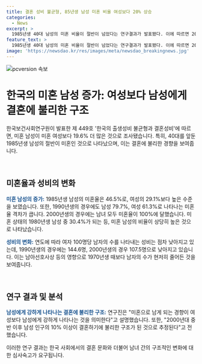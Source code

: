 ```yaml
---
title: 결혼 성비 불균형, 85년생 남성 미혼 비율 여성보다 20% 상승
categories:
  - News
excerpt: >
  1985년생 40대 남성의 미혼 비율이 절반이 넘었다는 연구결과가 발표됐다. 이에 따르면 2021년 기준, 미혼 남성이 미혼 여성보다 19.6% 많아, 결혼에 불리한 상황이라고 밝혀졌다. 특히, 1990년생 30대 중반 남성 중 7명 이상이 미혼이며, 이는 1985년생 남성의 미혼율인 46.5%와 비교될 때 높은 수치다. 연구진은 이러한 결혼 구조가 2000년대 중반 이후에 발생했으며, 이에 대해 남성들이 결혼하기에 더욱 불리한 상황에 처해 있다고 설명했다.
feature_text: >
  1985년생 40대 남성의 미혼 비율이 절반이 넘었다는 연구결과가 발표됐다. 이에 따르면 2021년 기준, 미혼 남성이 미혼 여성보다 19.6% 많아, 결혼에 불리한 상황이라고 밝혀졌다. 특히, 1990년생 30대 중반 남성 중 7명 이상이 미혼이며, 이는 1985년생 남성의 미혼율인 46.5%와 비교될 때 높은 수치다. 연구진은 이러한 결혼 구조가 2000년대 중반 이후에 발생했으며, 이에 대해 남성들이 결혼하기에 더욱 불리한 상황에 처해 있다고 설명했다.
image: 'https://newsdao.kr/res/images/meta/newsdao_breakingnews.jpg'
---
```


<p><img src="https://newsdao.kr/res/images/meta/newsdao_breakingnews.jpg" alt="pcversion 속보" /></p>

<h1>한국의 미혼 남성 증가: 여성보다 남성에게 결혼에 불리한 구조</h1>

<p>한국보건사회연구원이 발표한 제 449호 '한국의 출생성비 불균형과 결혼성비'에 따르면, 미혼 남성이 미혼 여성보다 19.6% 더 많은 것으로 조사됐습니다. 특히, 40대를 앞둔 1985년생 남성의 절반이 미혼인 것으로 나타났으며, 이는 결혼에 불리한 경향을 보여줍니다.</p>

<p data-ke-size="size16">&nbsp;</p>

<h2>미혼율과 성비의 변화</h2>

<p><b><span style="color: #1a5490;">미혼 남성의 증가:</span></b> 1985년생 남성의 미혼율은 46.5%로, 여성의 29.1%보다 높은 수준을 보였습니다. 또한, 1990년생의 경우에도 남성 79.7%, 여성 61.3%로 나타나는 미혼율 격차가 큽니다. 2000년생의 경우에는 남녀 모두 미혼율이 100%에 달했습니다. 미혼 상태의 1980년생 남성 중 30.4%가 되는 등, 미혼 남성의 비율이 상당히 높은 것으로 나타났습니다.</p>

<p><b><span style="color: #1a5490;">성비의 변화:</span></b> 연도에 따라 여자 100명당 남자의 수를 나타내는 성비는 점차 낮아지고 있는데, 1990년생의 경우에는 144.6명, 2000년생의 경우 107.5명으로 낮아지고 있습니다. 이는 남아선호사상 등의 영향으로 1970년생 때보다 남자의 수가 현저히 줄어든 것을 보여줍니다.</p>

<p data-ke-size="size16">&nbsp;</p>

<h2>연구 결과 및 분석</h2>

<p><b><span style="color: #1a5490;">남성에게 강하게 나타나는 결혼에 불리한 구조:</span></b> 연구진은 "미혼으로 남게 되는 경향이 여성보다 남성에게 강하게 나타나는 것을 의미한다"고 설명했습니다. 또한, "2000년대 중반 이후 남성 인구의 10% 이상이 결혼하기에 불리한 구조가 된 것으로 추정된다"고 전했습니다.</p>

<p>이러한 연구 결과는 한국 사회에서의 결혼 문화와 더불어 남녀 간의 구조적인 변화에 대한 심사숙고가 요구됩니다.</p>

